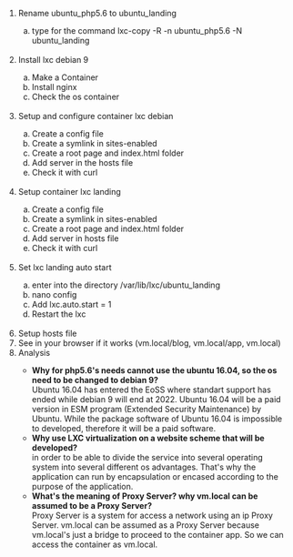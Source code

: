 <ol type="1">  
  <li>Rename ubuntu_php5.6 to ubuntu_landing</li>
  <img src="https://github.com/agisx/Container-LXC-Ubuntu20Server/blob/main/images/Soal%20Praktikum01/1.1.%20Rename%20Container%20Tanpa%20Clone.PNG?raw=true" alt="">
  <br>
  <ol type="a">  
    <li>type for the command lxc-copy -R -n ubuntu_php5.6 -N ubuntu_landing</li>
  </ol>
  <br>
  <li>Install lxc debian 9</li>
  <img src="https://github.com/agisx/Container-LXC-Ubuntu20Server/blob/main/images/Soal%20Praktikum01/0.1%20Debian%209%20info.PNG?raw=true" alt="">
  <ol type="a">  
    <li>Make a Container</li>
    <li>Install nginx</li>
    <li>Check the os container</li>
  </ol>
  <br>
  <li>Setup and configure container lxc debian</li>
  <img src="https://github.com/agisx/Container-LXC-Ubuntu20Server/blob/main/images/Soal%20Praktikum01/2.1.%20Config,%20Folder,%20and%20File.PNG?raw=true" alt="">
  <br>
  <img src="https://github.com/agisx/Container-LXC-Ubuntu20Server/blob/main/images/Soal%20Praktikum01/2.3.%20Folder%20root%20page%20Debian%209.PNG?raw=true" alt="">
  <br>
  <img src="https://github.com/agisx/Container-LXC-Ubuntu20Server/blob/main/images/Soal%20Praktikum01/2.5.%20Curl%20Debian%209%20APP%20PHP5.PNG?raw=true" alt="">
  <ol type="a">  
    <li>Create a config file</li>
    <li>Create a symlink in sites-enabled</li>
    <li>Create a root page and index.html folder</li>
    <li>Add server in the hosts file</li>
    <li>Check it with curl</li>
  </ol>
  <br>
  <li>Setup container lxc landing</li>
  <img src="https://github.com/agisx/Container-LXC-Ubuntu20Server/blob/main/images/Soal%20Praktikum01/4.1.%20Config,%20Folder,%20and%20File.PNG?raw=true" alt="">
  <br>
  <img src="https://github.com/agisx/Container-LXC-Ubuntu20Server/blob/main/images/Soal%20Praktikum01/4.3.%20Folder%20root%20page%20Ubuntu%20Landing.PNG?raw=true" alt="">
  <br>
  <img src="https://github.com/agisx/Container-LXC-Ubuntu20Server/blob/main/images/Soal%20Praktikum01/4.5.%20Curl%20Ubuntu%20Landing%20page.PNG?raw=true" alt="">
  <ol type="a">  
    <li>Create a config file</li>
    <li>Create a symlink in sites-enabled</li>
    <li>Create a root page and index.html folder</li>
    <li>Add server in hosts file</li>
    <li>Check it with curl</li>
  </ol>
  <br>
  <li>Set lxc landing auto start</li>
  <img src="https://github.com/agisx/Container-LXC-Ubuntu20Server/blob/main/images/Soal%20Praktikum01/7.1.%20Auto%20start%20on%20landing%20page.PNG?raw=true" alt="">
  <ol type="a">  
    <li>enter into the directory /var/lib/lxc/ubuntu_landing</li>
    <li>nano config</li>
    <li>Add lxc.auto.start = 1</li>
    <li>Restart the lxc</li> 
  </ol>
  <br>
  <li>Setup hosts file</li>
  <img src="https://github.com/agisx/Container-LXC-Ubuntu20Server/blob/main/images/Soal%20Praktikum01/5.%20Host%20file%20in%20vm.PNG?raw=true" alt="">
  <br>
  <li>See in your browser if it works (vm.local/blog, vm.local/app, vm.local)</li>
  <img src="https://github.com/agisx/Container-LXC-Ubuntu20Server/blob/main/images/Soal%20Praktikum01/6.1.%20Check%20in%20windws%20browser.PNG?raw=true" alt="">
  <br>
  <li>Analysis</li>
  <ul>  
    <li><strong>Why for php5.6's needs cannot use the ubuntu 16.04, so the os need to be changed to debian 9?</strong></li>
    Ubuntu 16.04 has entered the EoSS where standart support has ended while debian 9 will end at 2022. Ubuntu 16.04 will be a paid version in ESM program (Extended Security Maintenance) by Ubuntu. While the package software of Ubuntu 16.04 is impossible to developed, therefore it will be a paid software. 
  <br>
    <li><strong>Why use LXC virtualization on a website scheme that will be developed?</strong></li>
    in order to be able to divide the service into several operating system into several different os advantages. That's why the application can run by encapsulation or encased according to the purpose of the application. 
  <br>
    <li><strong>What's the meaning of Proxy Server? why vm.local can be assumed to be a Proxy Server?</strong></li> 
   Proxy Server is a system for access a network using an ip Proxy Server. vm.local can be assumed as a Proxy Server because vm.local's just a bridge to proceed to the container app. So we can access the container as vm.local.
  </ul>
</ol>
